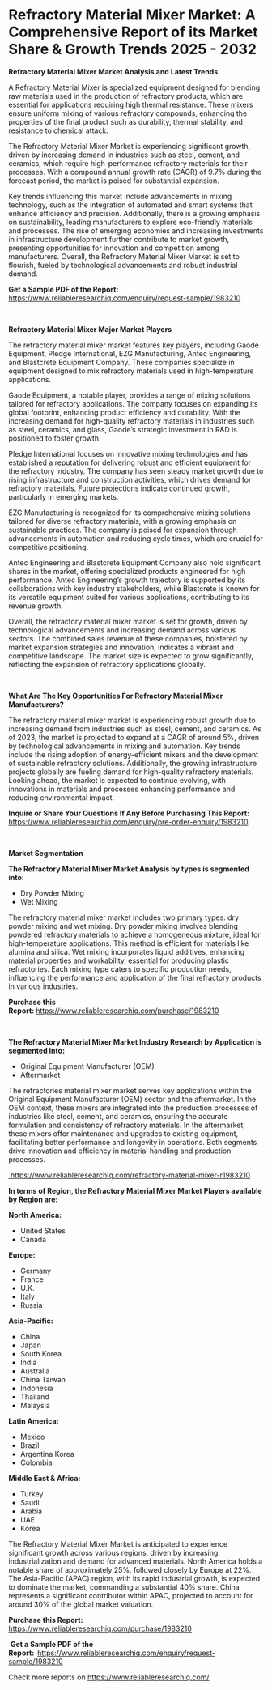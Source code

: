 <p><h1>Refractory Material Mixer Market: A Comprehensive Report of its Market Share & Growth Trends 2025 - 2032</h1></p><p><strong>Refractory Material Mixer Market Analysis and Latest Trends</strong></p>
<p><p>A Refractory Material Mixer is specialized equipment designed for blending raw materials used in the production of refractory products, which are essential for applications requiring high thermal resistance. These mixers ensure uniform mixing of various refractory compounds, enhancing the properties of the final product such as durability, thermal stability, and resistance to chemical attack. </p><p>The Refractory Material Mixer Market is experiencing significant growth, driven by increasing demand in industries such as steel, cement, and ceramics, which require high-performance refractory materials for their processes. With a compound annual growth rate (CAGR) of 9.7% during the forecast period, the market is poised for substantial expansion. </p><p>Key trends influencing this market include advancements in mixing technology, such as the integration of automated and smart systems that enhance efficiency and precision. Additionally, there is a growing emphasis on sustainability, leading manufacturers to explore eco-friendly materials and processes. The rise of emerging economies and increasing investments in infrastructure development further contribute to market growth, presenting opportunities for innovation and competition among manufacturers. Overall, the Refractory Material Mixer Market is set to flourish, fueled by technological advancements and robust industrial demand.</p></p>
<p><strong>Get a Sample PDF of the Report:&nbsp;</strong> <a href="https://www.reliableresearchiq.com/enquiry/request-sample/1983210?utm_campaign=2265&utm_medium=2&utm_source=Github&utm_content=ia&utm_term=02032025&utm_id=refractory-material-mixer">https://www.reliableresearchiq.com/enquiry/request-sample/1983210</a></p>
<p>&nbsp;</p>
<p><strong>Refractory Material Mixer Major Market Players</strong></p>
<p><p>The refractory material mixer market features key players, including Gaode Equipment, Pledge International, EZG Manufacturing, Antec Engineering, and Blastcrete Equipment Company. These companies specialize in equipment designed to mix refractory materials used in high-temperature applications.</p><p>Gaode Equipment, a notable player, provides a range of mixing solutions tailored for refractory applications. The company focuses on expanding its global footprint, enhancing product efficiency and durability. With the increasing demand for high-quality refractory materials in industries such as steel, ceramics, and glass, Gaode’s strategic investment in R&D is positioned to foster growth.</p><p>Pledge International focuses on innovative mixing technologies and has established a reputation for delivering robust and efficient equipment for the refractory industry. The company has seen steady market growth due to rising infrastructure and construction activities, which drives demand for refractory materials. Future projections indicate continued growth, particularly in emerging markets.</p><p>EZG Manufacturing is recognized for its comprehensive mixing solutions tailored for diverse refractory materials, with a growing emphasis on sustainable practices. The company is poised for expansion through advancements in automation and reducing cycle times, which are crucial for competitive positioning.</p><p>Antec Engineering and Blastcrete Equipment Company also hold significant shares in the market, offering specialized products engineered for high performance. Antec Engineering’s growth trajectory is supported by its collaborations with key industry stakeholders, while Blastcrete is known for its versatile equipment suited for various applications, contributing to its revenue growth.</p><p>Overall, the refractory material mixer market is set for growth, driven by technological advancements and increasing demand across various sectors. The combined sales revenue of these companies, bolstered by market expansion strategies and innovation, indicates a vibrant and competitive landscape. The market size is expected to grow significantly, reflecting the expansion of refractory applications globally.</p></p>
<p>&nbsp;</p>
<p><strong>What Are The Key Opportunities For Refractory Material Mixer Manufacturers?</strong></p>
<p><p>The refractory material mixer market is experiencing robust growth due to increasing demand from industries such as steel, cement, and ceramics. As of 2023, the market is projected to expand at a CAGR of around 5%, driven by technological advancements in mixing and automation. Key trends include the rising adoption of energy-efficient mixers and the development of sustainable refractory solutions. Additionally, the growing infrastructure projects globally are fueling demand for high-quality refractory materials. Looking ahead, the market is expected to continue evolving, with innovations in materials and processes enhancing performance and reducing environmental impact.</p></p>
<p><strong>Inquire or Share Your Questions If Any Before Purchasing This Report:</strong> <a href="https://www.reliableresearchiq.com/enquiry/pre-order-enquiry/1983210?utm_campaign=2265&utm_medium=2&utm_source=Github&utm_content=ia&utm_term=02032025&utm_id=refractory-material-mixer">https://www.reliableresearchiq.com/enquiry/pre-order-enquiry/1983210</a></p>
<p>&nbsp;</p>
<p><strong>Market Segmentation</strong></p>
<p><strong>The Refractory Material Mixer Market Analysis by types is segmented into:</strong></p>
<p><ul><li>Dry Powder Mixing</li><li>Wet Mixing</li></ul></p>
<p><p>The refractory material mixer market includes two primary types: dry powder mixing and wet mixing. Dry powder mixing involves blending powdered refractory materials to achieve a homogeneous mixture, ideal for high-temperature applications. This method is efficient for materials like alumina and silica. Wet mixing incorporates liquid additives, enhancing material properties and workability, essential for producing plastic refractories. Each mixing type caters to specific production needs, influencing the performance and application of the final refractory products in various industries.</p></p>
<p><strong>Purchase this Report:&nbsp;</strong><a href="https://www.reliableresearchiq.com/purchase/1983210?utm_campaign=2265&utm_medium=2&utm_source=Github&utm_content=ia&utm_term=02032025&utm_id=refractory-material-mixer">https://www.reliableresearchiq.com/purchase/1983210</a></p>
<p>&nbsp;</p>
<p><strong>The Refractory Material Mixer Market Industry Research by Application is segmented into:</strong></p>
<p><ul><li>Original Equipment Manufacturer (OEM)</li><li>Aftermarket</li></ul></p>
<p><p>The refractories material mixer market serves key applications within the Original Equipment Manufacturer (OEM) sector and the aftermarket. In the OEM context, these mixers are integrated into the production processes of industries like steel, cement, and ceramics, ensuring the accurate formulation and consistency of refractory materials. In the aftermarket, these mixers offer maintenance and upgrades to existing equipment, facilitating better performance and longevity in operations. Both segments drive innovation and efficiency in material handling and production processes.</p></p>
<p><a href="https://www.reliableresearchiq.com/refractory-material-mixer-r1983210?utm_campaign=2265&utm_medium=2&utm_source=Github&utm_content=ia&utm_term=02032025&utm_id=refractory-material-mixer">&nbsp;https://www.reliableresearchiq.com/refractory-material-mixer-r1983210</a></p>
<p><strong>In terms of Region, the Refractory Material Mixer Market Players available by Region are:</strong></p>
<p>
    <p> <strong> North America: </strong>
        <ul>
            <li>United States</li>
            <li>Canada</li>
        </ul>
        </p> 
    <p> <strong> Europe: </strong>
        <ul>
            <li>Germany</li>
            <li>France</li>
            <li>U.K.</li>
            <li>Italy</li>
            <li>Russia</li>
        </ul>
        </p> 
    <p> <strong> Asia-Pacific: </strong>
        <ul>
            <li>China</li>
            <li>Japan</li>
            <li>South Korea</li>
            <li>India</li>
            <li>Australia</li>
            <li>China Taiwan</li>
            <li>Indonesia</li>
            <li>Thailand</li>
            <li>Malaysia</li>
        </ul>
        </p> 
    <p> <strong> Latin America: </strong>
        <ul>
            <li>Mexico</li>
            <li>Brazil</li>
            <li>Argentina Korea</li>
            <li>Colombia</li>
        </ul>
        </p> 
    <p> <strong> Middle East & Africa: </strong>
        <ul>
            <li>Turkey</li>
            <li>Saudi</li>
            <li>Arabia</li>
            <li>UAE</li>
            <li>Korea</li>
        </ul>
    </p>
    </p>
<p><p>The Refractory Material Mixer Market is anticipated to experience significant growth across various regions, driven by increasing industrialization and demand for advanced materials. North America holds a notable share of approximately 25%, followed closely by Europe at 22%. The Asia-Pacific (APAC) region, with its rapid industrial growth, is expected to dominate the market, commanding a substantial 40% share. China represents a significant contributor within APAC, projected to account for around 30% of the global market valuation.</p></p>
<p><strong>Purchase this Report: </strong><a href="https://www.reliableresearchiq.com/purchase/1983210?utm_campaign=2265&utm_medium=2&utm_source=Github&utm_content=ia&utm_term=02032025&utm_id=refractory-material-mixer">https://www.reliableresearchiq.com/purchase/1983210</a></p>
<p>&nbsp;<strong>Get a Sample PDF of the Report:&nbsp;&nbsp;</strong><a href="https://www.reliableresearchiq.com/enquiry/request-sample/1983210?utm_campaign=2265&utm_medium=2&utm_source=Github&utm_content=ia&utm_term=02032025&utm_id=refractory-material-mixer">https://www.reliableresearchiq.com/enquiry/request-sample/1983210</a></p>
<p><strong></strong></p>
<p>Check more reports on <a href="https://www.reliableresearchiq.com/?utm_campaign=2265&utm_medium=2&utm_source=Github&utm_content=ia&utm_term=02032025&utm_id=refractory-material-mixer">https://www.reliableresearchiq.com/</a></p>